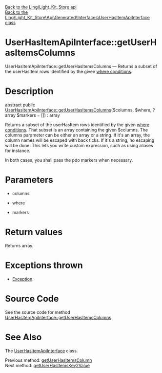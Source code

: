 [Back to the Ling/Light_Kit_Store api](https://github.com/lingtalfi/Light_Kit_Store/blob/master/doc/api/Ling/Light_Kit_Store.md)<br>
[Back to the Ling\Light_Kit_Store\Api\Generated\Interfaces\UserHasItemApiInterface class](https://github.com/lingtalfi/Light_Kit_Store/blob/master/doc/api/Ling/Light_Kit_Store/Api/Generated/Interfaces/UserHasItemApiInterface.md)


UserHasItemApiInterface::getUserHasItemsColumns
================



UserHasItemApiInterface::getUserHasItemsColumns — Returns a subset of the userHasItem rows identified by the given [where conditions](https://github.com/lingtalfi/SimplePdoWrapper#the-where-conditions).




Description
================


abstract public [UserHasItemApiInterface::getUserHasItemsColumns](https://github.com/lingtalfi/Light_Kit_Store/blob/master/doc/api/Ling/Light_Kit_Store/Api/Generated/Interfaces/UserHasItemApiInterface/getUserHasItemsColumns.md)($columns, $where, ?array $markers = []) : array




Returns a subset of the userHasItem rows identified by the given [where conditions](https://github.com/lingtalfi/SimplePdoWrapper#the-where-conditions).
That subset is an array containing the given $columns.
The columns parameter can be either an array or a string.
If it's an array, the column names will be escaped with back ticks.
If it's a string, no escaping will be done. This lets you write custom expression, such as using aliases for instance.

In both cases, you shall pass the pdo markers when necessary.




Parameters
================


- columns

    

- where

    

- markers

    


Return values
================

Returns array.


Exceptions thrown
================

- [Exception](http://php.net/manual/en/class.exception.php).&nbsp;







Source Code
===========
See the source code for method [UserHasItemApiInterface::getUserHasItemsColumns](https://github.com/lingtalfi/Light_Kit_Store/blob/master/Api/Generated/Interfaces/UserHasItemApiInterface.php#L160-L160)


See Also
================

The [UserHasItemApiInterface](https://github.com/lingtalfi/Light_Kit_Store/blob/master/doc/api/Ling/Light_Kit_Store/Api/Generated/Interfaces/UserHasItemApiInterface.md) class.

Previous method: [getUserHasItemsColumn](https://github.com/lingtalfi/Light_Kit_Store/blob/master/doc/api/Ling/Light_Kit_Store/Api/Generated/Interfaces/UserHasItemApiInterface/getUserHasItemsColumn.md)<br>Next method: [getUserHasItemsKey2Value](https://github.com/lingtalfi/Light_Kit_Store/blob/master/doc/api/Ling/Light_Kit_Store/Api/Generated/Interfaces/UserHasItemApiInterface/getUserHasItemsKey2Value.md)<br>

